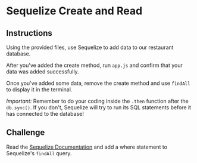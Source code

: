 # Sequelize Create and Read

## Instructions

Using the provided files, use Sequelize to add data to our restaurant database. 

After you've added the create method, run `app.js` and confirm that your data was added successfully.

Once you've added some data, remove the create method and use `findAll` to display it in the terminal.

_Important:_ Remember to do your coding inside the `.then` function after the `db.sync()`. If you don't, Sequelize will try to run its SQL statements before it has connected to the database!

## Challenge

Read the [Sequelize Documentation](http://docs.sequelizejs.com/manual/tutorial/querying.html) and add a where statement to Sequelize's `findAll` query.
